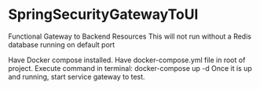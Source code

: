 # SpringSecurityGatewayToUI
 Functional Gateway to Backend Resources
 This will not run without a Redis database running on default port
 
 Have Docker compose installed.
 Have docker-compose.yml file in root of project.
 Execute command in terminal:
  docker-compose up -d
 Once it is up and running, start service gateway to test.
